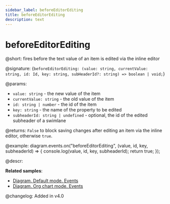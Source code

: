 ```yaml
---
sidebar_label: beforeEditorEditing
title: beforeEditorEditing
description: text
---
```


# beforeEditorEditing

@short: fires before the text value of an item is edited via the inline editor

@signature: {`beforeEditorEditing: (value: string, currentValue: string, id: Id, key: string, subHeaderId?: string) => boolean | void;`}

@params:
- `value: string` - the new value of the item
- `currentValue: string` - the old value of the item
- `id: string | number` - the id of the item
- `key: string` - the name of the property to be edited
- `subheaderId: string | undefined` - optional, the id of the edited subheader of a swimlane

@returns:
`False` to block saving changes after editing an item via the inline editor, otherwise `true`.

@example:
diagram.events.on("beforeEditorEditing", (value, id, key, subheaderId) => {
    console.log(value, id, key, subheaderId);
    return true;
});

@descr:

**Related samples**:
- [Diagram. Default mode. Events](https://snippet.dhtmlx.com/7h2hgb3g)
- [Diagram. Org chart mode. Events](https://snippet.dhtmlx.com/l38pct7c)

@changelog:
Added in v4.0
